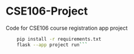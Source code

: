 # CSE106-Project

Code for CSE106 course registration app project

````bash
    pip install -r requirements.txt
    flask --app project run```
````
